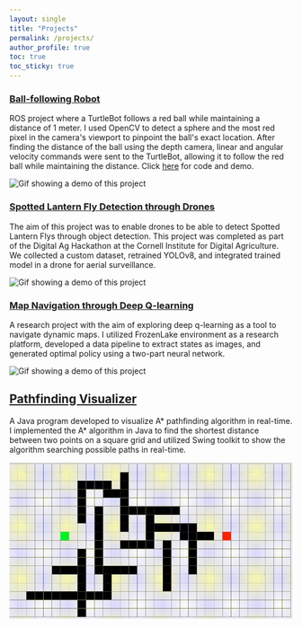 ```yaml
---
layout: single
title: "Projects"
permalink: /projects/
author_profile: true
toc: true
toc_sticky: true
---
```


### [Ball-following Robot](https://github.com/zainasir/BallFollower)
ROS project where a TurtleBot follows a red ball while maintaining a distance of 1 meter. I used OpenCV to detect a sphere and the most red pixel in the camera's viewport to pinpoint the ball's exact location. After finding the distance of the ball using the depth camera, linear and angular velocity commands were sent to the TurtleBot, allowing it to follow the red ball while maintaining the distance. Click [here](https://github.com/zainasir/BallFollower) for code and demo.

![Gif showing a demo of this project](/images/ball-follower-robot-demo.gif)

### [Spotted Lantern Fly Detection through Drones](https://github.com/boubinjg/SpottedLanternFly)
The aim of this project was to enable drones to be able to detect Spotted Lantern Flys through object detection. This project was completed as part of the Digital Ag Hackathon at the Cornell Institute for Digital Agriculture. We collected a custom dataset, retrained YOLOv8, and integrated trained model in a drone for aerial surveillance.

![Gif showing a demo of this project](/images/slf-demo.gif)

### [Map Navigation through Deep Q-learning](https://github.com/zainasir/FrozenLakeDQN)
A research project with the aim of exploring deep q-learning as a tool to navigate dynamic maps. I utilized FrozenLake environment as a research platform, developed a data pipeline to extract states as images, and generated optimal policy using a two-part neural network.

![Gif showing a demo of this project](/images/map-navigation.gif)

## [Pathfinding Visualizer](https://github.com/zainasir/PathfindingVisualizer)
A Java program developed to visualize A* pathfinding algorithm in real-time. I implemented the A* algorithm in Java to find the shortest distance between two points on a square grid and utilized Swing toolkit to show the algorithm searching possible paths in real-time.

![Gif showing a demo of this project](/images/pathfinding.gif)